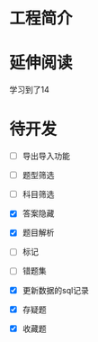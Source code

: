 # 工程简介

# 延伸阅读

学习到了14

# 待开发

-[ ] 导出导入功能

-[ ] 题型筛选

-[ ] 科目筛选

-[x] 答案隐藏

-[x] 题目解析
 
-[ ] 标记

-[ ] 错题集
 
-[x] 更新数据的sql记录
 
-[x] 存疑题
 
-[x] 收藏题

